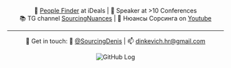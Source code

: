 <div align="center">
  
<p aling="left">
🔎 <a href="https://www.linkedin.com/in/sourcingdenis/">People Finder</a> at iDeals | 🎤 Speaker at >10 Conferences  
<br>
📚 TG channel <a href="t.me/sourcingnuances">SourcingNuances</a> | 👀 Нюансы Сорсинга on <a href="https://www.youtube.com/channel/UCpZXjGpN3CwjSY8vS4cvyrw">Youtube</a> 
<hr>
💬 Get in touch: 📲 <a href="t.me/sourcingdenis">@SourcingDenis</a> | 📫 <a href="mailto:dinkevich.hr@gmail.com">dinkevich.hr@gmail.com</a>
</p>

![GitHub Log](https://data.whicdn.com/images/330882659/original.gif)

</div>

